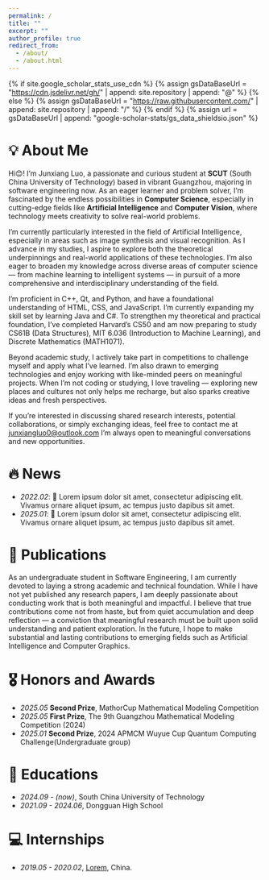 ```yaml
---
permalink: /
title: ""
excerpt: ""
author_profile: true
redirect_from: 
  - /about/
  - /about.html
---
```


{% if site.google_scholar_stats_use_cdn %}
{% assign gsDataBaseUrl = "https://cdn.jsdelivr.net/gh/" | append: site.repository | append: "@" %}
{% else %}
{% assign gsDataBaseUrl = "https://raw.githubusercontent.com/" | append: site.repository | append: "/" %}
{% endif %}
{% assign url = gsDataBaseUrl | append: "google-scholar-stats/gs_data_shieldsio.json" %}

<span class='anchor' id='about-me'></span>

# 💡 About Me
Hi😊! I’m Junxiang Luo, a passionate and curious student at **SCUT** (South China University of Technology) based in vibrant Guangzhou, majoring in software engineering now. As an eager learner and problem solver, I’m fascinated by the endless possibilities in **Computer Science**, especially in cutting-edge fields like **Artificial Intelligence** and **Computer Vision**, where technology meets creativity to solve real-world problems.  
  
I’m currently particularly interested in the field of Artificial Intelligence, especially in areas such as image synthesis and visual recognition. As I advance in my studies, I aspire to explore both the theoretical underpinnings and real-world applications of these technologies. I’m also eager to broaden my knowledge across diverse areas of computer science — from machine learning to intelligent systems — in pursuit of a more comprehensive and interdisciplinary understanding of the field.  
  
I’m proficient in C++, Qt, and Python, and have a foundational understanding of HTML, CSS, and JavaScript. I’m currently expanding my skill set by learning Java and C#. To strengthen my theoretical and practical foundation, I’ve completed Harvard’s CS50 and am now preparing to study CS61B (Data Structures), MIT 6.036 (Introduction to Machine Learning), and Discrete Mathematics (MATH1071).  
  
Beyond academic study, I actively take part in competitions to challenge myself and apply what I’ve learned. I’m also drawn to emerging technologies and enjoy working with like-minded peers on meaningful projects. When I’m not coding or studying, I love traveling — exploring new places and cultures not only helps me recharge, but also sparks creative ideas and fresh perspectives.  
  
If you’re interested in discussing shared research interests, potential collaborations, or simply exchanging ideas, feel free to contact me at [junxiangluo0@outlook.com](junxiangluo0@outlook.com) I’m always open to meaningful conversations and new opportunities.  

# 🔥 News
- *2022.02*: 🎉 Lorem ipsum dolor sit amet, consectetur adipiscing elit. Vivamus ornare aliquet ipsum, ac tempus justo dapibus sit amet. 
- *2025.01*: 🎉 Lorem ipsum dolor sit amet, consectetur adipiscing elit. Vivamus ornare aliquet ipsum, ac tempus justo dapibus sit amet. 

# 📝 Publications 
As an undergraduate student in Software Engineering, I am currently devoted to laying a strong academic and technical foundation. While I have not yet published any research papers, I am deeply passionate about conducting work that is both meaningful and impactful. I believe that true contributions come not from haste, but from quiet accumulation and deep reflection — a conviction that meaningful research must be built upon solid understanding and patient exploration. In the future, I hope to make substantial and lasting contributions to emerging fields such as Artificial Intelligence and Computer Graphics.

# 🎖 Honors and Awards

- *2025.05* **Second Prize**, MathorCup Mathematical Modeling Competition
- *2025.05* **First Prize**, The 9th Guangzhou Mathematical Modeling Competition (2024) 
- *2025.01* **Second Prize**, 2024 APMCM Wuyue Cup Quantum Computing Challenge(Undergraduate group) 

# 📖 Educations
- *2024.09 - (now)*, South China University of Technology 
- *2021.09 - 2024.06*, Dongguan High School

# 💻 Internships
- *2019.05 - 2020.02*, [Lorem](https://github.com/), China.
